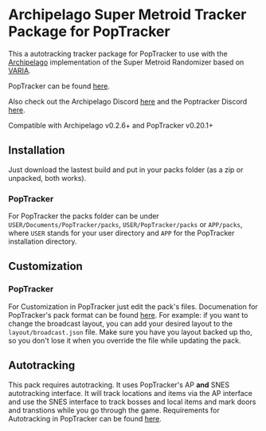 # Archipelago Super Metroid Tracker Package for PopTracker

This a autotracking tracker package for PopTracker to use with the [Archipelago](https://archipelago.gg/) implementation of the Super Metroid Randomizer based on [VARIA](https://randommetroidsolver.pythonanywhere.com).

PopTracker can be found [here](https://github.com/black-sliver/PopTracker/releases).

Also check out the Archipelago Discord [here](https://discord.gg/8Z65BR2) and the Poptracker Discord [here](https://discord.com/invite/gwThqMCPgK).

Compatible with Archipelago v0.2.6+ and PopTracker v0.20.1+

## Installation

Just download the lastest build and put in your packs folder (as a zip or unpacked, both works).

### PopTracker

For PopTracker the packs folder can be under `USER/Documents/PopTracker/packs`, `USER/PopTracker/packs` or `APP/packs`, where `USER` stands for your user directory and `APP` for the PopTracker installation directory.

## Customization

### PopTracker

For Customization in PopTracker just edit the pack's files. Documenation for PopTracker's pack format can be found [here](https://github.com/black-sliver/PopTracker/blob/master/doc/PACKS.md).
For example: if you want to change the broadcast layout, you can add your desired layout to the `layout/broadcast.json` file.
Make sure you have you layout backed up tho, so you don't lose it when you override the file while updating the pack.

## Autotracking

This pack requires autotracking. It uses PopTracker's AP **and** SNES autotracking interface. It will track locations and items via the AP interface and use the SNES interface to track bosses and local items and mark doors and transtions while you go through the game. Requirements for Autotracking in PopTracker can be found [here](https://github.com/black-sliver/PopTracker/#auto-tracking).

